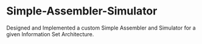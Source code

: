 # Simple-Assembler-Simulator
Designed and Implemented a custom Simple Assembler and Simulator for a given Information Set Architecture.
